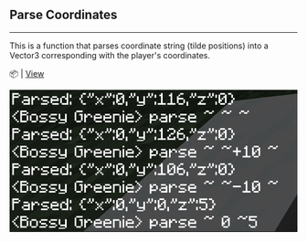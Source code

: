 ## Parse Coordinates

---

This is a function that parses coordinate string (tilde positions) into a Vector3 corresponding with the player's coordinates.

📦 | [View](https://github.com/GreenJuzzy/Minecraft_Packs/blob/main/Scripts/Parse_Coordinates/src/index.js)


<img src="https://github.com/GreenJuzzy/Minecraft_Packs/blob/main/assets/parse_coordinates.png?raw=true" width="650">